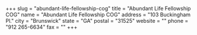 +++
slug = "abundant-life-fellowship-cog"
title = "Abundant Life Fellowship COG"
name = "Abundant Life Fellowship COG"
address = "103 Buckingham Pl."
city = "Brunswick"
state = "GA"
postal = "31525"
website = ""
phone = "912 265-6634"
fax = ""
+++
